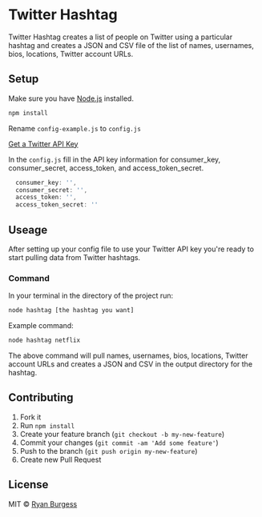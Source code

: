 # Twitter Hashtag
Twitter Hashtag creates a list of people on Twitter using a particular hashtag and creates a JSON and CSV file of the list of names, usernames, bios, locations, Twitter account URLs.

## Setup
Make sure you have [Node.js](https://nodejs.org) installed.

```js
npm install
```

Rename `config-example.js` to `config.js`

[Get a Twitter API Key](https://apps.twitter.com/app/new)

In the `config.js` fill in the API key information for consumer_key, consumer_secret, access_token, and access_token_secret.
```js
  consumer_key: '',  
  consumer_secret: '',
  access_token: '',  
  access_token_secret: ''
```

## Useage
After setting up your config file to use your Twitter API key you're ready to start pulling data from Twitter hashtags.

### Command
In your terminal in the directory of the project run:
```js
node hashtag [the hashtag you want]
```

Example command:
```js
node hashtag netflix
```

The above command will pull names, usernames, bios, locations, Twitter account URLs and creates a JSON and CSV in the output directory for the hashtag.


## Contributing
1. Fork it
2. Run `npm install`
3. Create your feature branch (`git checkout -b my-new-feature`)
4. Commit your changes (`git commit -am 'Add some feature'`)
5. Push to the branch (`git push origin my-new-feature`)
6. Create new Pull Request

## License
MIT © [Ryan Burgess](http://github.com/ryanburgess)